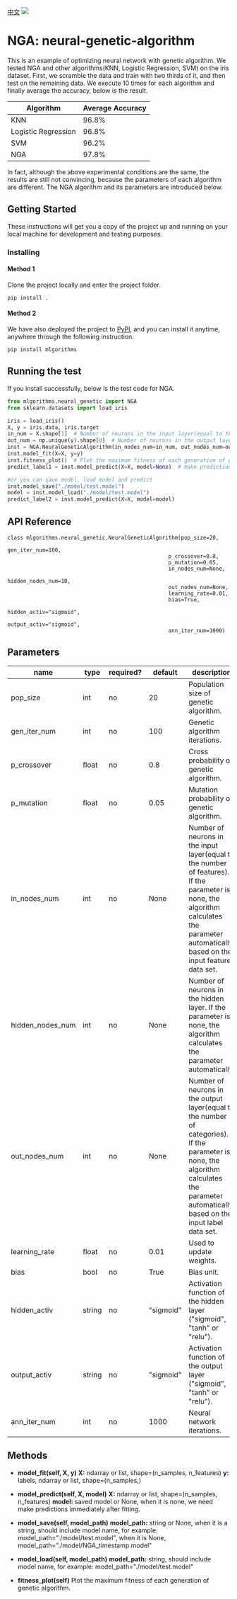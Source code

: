 [中文](README_CH.md)
![](https://miro.medium.com/max/1800/1*36MELEhgZsPFuzlZvObnxA.gif)

# NGA: neural-genetic-algorithm

This is an example of optimizing neural network with genetic algorithm. 
We tested NGA and other algorithms(KNN, Logistic Regression, SVM) on the iris dataset. 
First, we scramble the data and train with two thirds of it, and then test on the remaining data.
We execute 10 times for each algorithm and finally average the accuracy, below is the result.

| Algorithm  | Average Accuracy |
| --- | --- |
| KNN| 96.8%|
| Logistic Regression|  96.8%|
| SVM| 96.2%|
| NGA|  97.8%|

In fact, although the above experimental conditions are the same, the results are still not convincing, because the parameters of each algorithm are different.
The NGA algorithm and its parameters are introduced below.


## Getting Started

These instructions will get you a copy of the project up and running on your local machine for development and testing purposes. 

### Installing

#### Method 1
Clone the project locally and enter the project folder.

```
pip install .
```

#### Method 2
We have also deployed the project to [PyPI](https://pypi.org/project/mlgorithms/), and you can install it anytime, anywhere through the following instruction.

```
pip install mlgorithms
```


## Running the test

If you install successfully, below is the test code for NGA.

```python
from mlgorithms.neural_genetic import NGA
from sklearn.datasets import load_iris

iris = load_iris()
X, y = iris.data, iris.target
in_num = X.shape[1]  # Number of neurons in the input layer(equal to the number of features)
out_num = np.unique(y).shape[0]  # Number of neurons in the output layer(equal to the number of categories)
inst = NGA.NeuralGeneticAlgorithm(in_nodes_num=in_num, out_nodes_num=out_num)  # the two parameters are required
inst.model_fit(X=X, y=y)
inst.fitness_plot()  # Plot the maximum fitness of each generation of genetic algorithm.
predict_label1 = inst.model_predict(X=X, model=None)  # make predictions immediately after fitting

#or you can save model, load model and predict
inst.model_save("./model/test.model")
model = inst.model_load("./model/test.model")
predict_label2 = inst.model_predict(X=X, model=model)
```



## API Reference

```
class mlgorithms.neural_genetic.NeuralGeneticAlgorithm(pop_size=20, 
                                                       gen_iter_num=100, 
											       p_crossover=0.8, 
											       p_mutation=0.05,
												   in_nodes_num=None,
												   hidden_nodes_num=10,
												   out_nodes_num=None,
												   learning_rate=0.01,
												   bias=True,
												   hidden_activ="sigmoid",
												   output_activ="sigmoid",
												   ann_iter_num=1000)
```

## Parameters

| name  | type |required?| default | description |
| --- | --- | --- |---- | --- |
| pop_size| int| no|20|Population size of genetic algorithm. |
| gen_iter_num|  int| no| 100|Genetic algorithm iterations.|
| p_crossover|  float| no| 0.8|Cross probability of genetic algorithm.|
| p_mutation|  float| no| 0.05|Mutation probability of genetic algorithm.|
| in_nodes_num|  int| no | None|Number of neurons in the input layer(equal to the number of features). If the parameter is none, the algorithm calculates the parameter automatically based on the input feature data set.|
| hidden_nodes_num|  int| no| None |Number of neurons in the hidden layer. If the parameter is none, the algorithm calculates the parameter automatically.|
| out_nodes_num|  int| no | None|Number of neurons in the output layer(equal to the number of categories). If the parameter is none, the algorithm calculates the parameter automatically based on the input label data set.|
| learning_rate|  float| no| 0.01|Used to update weights.|
| bias|  bool| no| True|Bias unit.|
| hidden_activ |  string| no| "sigmoid"|Activation function of the hidden layer ("sigmoid", "tanh" or "relu").|
| output_activ | string | no | "sigmoid" |Activation function of the output layer ("sigmoid", "tanh" or "relu").|
| ann_iter_num|  int| no| 1000|Neural network iterations.|



## Methods

* **model_fit(self, X, y)**
        **X:** ndarray or list, shape=(n_samples, n_features)
	    **y:** labels, ndarray or list, shape=(n_samples,)
	
* **model_predict(self, X, model)**
        **X:** ndarray or list, shape=(n_samples, n_features)
	    **model:** saved model or None, when it is none, we need make predictions immediately after fitting.
	
* **model_save(self, model_path)**
        **model_path:** string or None, when it is a string, should include model name, for example: model_path="./model/test.model", when it is None, model_path="./model/NGA_timestamp.model"

* **model_load(self, model_path)**
        **model_path:** string, should include model name, for example: model_path="./model/test.model"
	
* **fitness_plot(self)**
        Plot the maximum fitness of each generation of genetic algorithm.